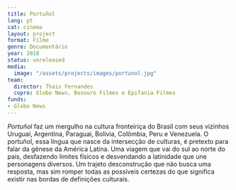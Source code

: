```yaml
---
title: Portuñol
lang: pt
cat: cinema
layout: project
format: Filme
genre: Documentário
year: 2018
status: unreleased
media:
  image: "/assets/projects/images/portunol.jpg"
team:
  director: Thais Fernandes
  copro: Globo News, Besouro Filmes e Epifania Filmes
funds:
- Globo News
---
```


_Portuñol_ faz um mergulho na cultura fronteiriça do Brasil com seus vizinhos Uruguai, Argentina, Paraguai, Bolívia, Colômbia, Peru e Venezuela. O portuñol, essa língua que nasce da intersecção de culturas, é pretexto para falar da gênese da América Latina. Uma viagem que vai do sul ao norte do país, desfazendo limites físicos e desvendando a latinidade que une personagens diversos. Um trajeto desconstrução que não busca uma resposta, mas sim romper todas as possíveis certezas do que significa existir nas bordas de definições culturais.
